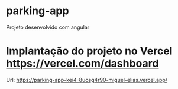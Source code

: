 # parking-app
Projeto desenvolvido com angular

# Implantação do projeto no Vercel https://vercel.com/dashboard 

Url: https://parking-app-kei4-8uosg4r90-miguel-elias.vercel.app/
